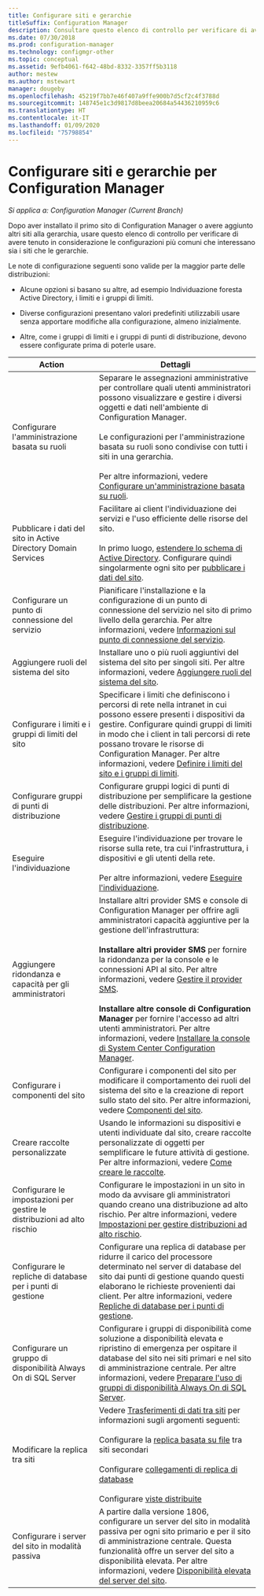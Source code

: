 ```yaml
---
title: Configurare siti e gerarchie
titleSuffix: Configuration Manager
description: Consultare questo elenco di controllo per verificare di aver tenuto in considerazione le configurazioni più comuni che interessano sia i siti che le gerarchie.
ms.date: 07/30/2018
ms.prod: configuration-manager
ms.technology: configmgr-other
ms.topic: conceptual
ms.assetid: 9efb4061-f642-48bd-8332-3357ff5b3118
author: mestew
ms.author: mstewart
manager: dougeby
ms.openlocfilehash: 45219f7bb7e46f407a9ffe900b7d5cf2c4f3788d
ms.sourcegitcommit: 148745e1c3d9817d8beea20684a54436210959c6
ms.translationtype: HT
ms.contentlocale: it-IT
ms.lasthandoff: 01/09/2020
ms.locfileid: "75798854"
---
```

# <a name="configure-sites-and-hierarchies-for-configuration-manager"></a>Configurare siti e gerarchie per Configuration Manager

*Si applica a: Configuration Manager (Current Branch)*

Dopo aver installato il primo sito di Configuration Manager o avere aggiunto altri siti alla gerarchia, usare questo elenco di controllo per verificare di avere tenuto in considerazione le configurazioni più comuni che interessano sia i siti che le gerarchie.  

Le note di configurazione seguenti sono valide per la maggior parte delle distribuzioni:  

- Alcune opzioni si basano su altre, ad esempio Individuazione foresta Active Directory, i limiti e i gruppi di limiti.  

- Diverse configurazioni presentano valori predefiniti utilizzabili usare senza apportare modifiche alla configurazione, almeno inizialmente.  

- Altre, come i gruppi di limiti e i gruppi di punti di distribuzione, devono essere configurate prima di poterle usare.  

| Action | Dettagli |  
|------------|-------------|  
| Configurare l'amministrazione basata su ruoli | Separare le assegnazioni amministrative per controllare quali utenti amministratori possono visualizzare e gestire i diversi oggetti e dati nell'ambiente di Configuration Manager.<br /><br /> Le configurazioni per l'amministrazione basata su ruoli sono condivise con tutti i siti in una gerarchia.   <br/><br/>Per altre informazioni, vedere [Configurare un'amministrazione basata su ruoli](/sccm/core/servers/deploy/configure/configure-role-based-administration). |  
| Pubblicare i dati del sito in Active Directory Domain Services | Facilitare ai client l'individuazione dei servizi e l'uso efficiente delle risorse del sito.<br /><br /> In primo luogo, [estendere lo schema di Active Directory](/sccm/core/plan-design/network/extend-the-active-directory-schema). Configurare quindi singolarmente ogni sito per [pubblicare i dati del sito](/sccm/core/servers/deploy/configure/publish-site-data). |  
| Configurare un punto di connessione del servizio | Pianificare l'installazione e la configurazione di un punto di connessione del servizio nel sito di primo livello della gerarchia. Per altre informazioni, vedere [Informazioni sul punto di connessione del servizio](/sccm/core/servers/deploy/configure/about-the-service-connection-point). |  
| Aggiungere ruoli del sistema del sito | Installare uno o più ruoli aggiuntivi del sistema del sito per singoli siti. Per altre informazioni, vedere [Aggiungere ruoli del sistema del sito](/sccm/core/servers/deploy/configure/add-site-system-roles). |  
| Configurare i limiti e i gruppi di limiti del sito | Specificare i limiti che definiscono i percorsi di rete nella intranet in cui possono essere presenti i dispositivi da gestire. Configurare quindi gruppi di limiti in modo che i client in tali percorsi di rete possano trovare le risorse di Configuration Manager. Per altre informazioni, vedere [Definire i limiti del sito e i gruppi di limiti](/sccm/core/servers/deploy/configure/define-site-boundaries-and-boundary-groups). |  
| Configurare gruppi di punti di distribuzione | Configurare gruppi logici di punti di distribuzione per semplificare la gestione delle distribuzioni. Per altre informazioni, vedere [Gestire i gruppi di punti di distribuzione](/sccm/core/servers/deploy/configure/install-and-configure-distribution-points#bkmk_manage). |  
| Eseguire l'individuazione | Eseguire l'individuazione per trovare le risorse sulla rete, tra cui l'infrastruttura, i dispositivi e gli utenti della rete.<br /><br /> Per altre informazioni, vedere [Eseguire l'individuazione](/sccm/core/servers/deploy/configure/run-discovery). |  
| Aggiungere ridondanza e capacità per gli amministratori | Installare altri provider SMS e console di Configuration Manager per offrire agli amministratori capacità aggiuntive per la gestione dell'infrastruttura:<br /><br /> **Installare altri provider SMS** per fornire la ridondanza per la console e le connessioni API al sito. Per altre informazioni, vedere [Gestire il provider SMS](/sccm/core/servers/manage/modify-your-infrastructure#BKMK_ManageSMSprovider).<br /><br /> **Installare altre console di Configuration Manager** per fornire l'accesso ad altri utenti amministratori. Per altre informazioni, vedere [Installare la console di System Center Configuration Manager](/sccm/core/servers/deploy/install/install-consoles). |  
| Configurare i componenti del sito | Configurare i componenti del sito per modificare il comportamento dei ruoli del sistema del sito e la creazione di report sullo stato del sito. Per altre informazioni, vedere [Componenti del sito](/sccm/core/servers/deploy/configure/site-components). |  
| Creare raccolte personalizzate | Usando le informazioni su dispositivi e utenti individuate dal sito, creare raccolte personalizzate di oggetti per semplificare le future attività di gestione. Per altre informazioni, vedere [Come creare le raccolte](/sccm/core/clients/manage/collections/create-collections). |  
| Configurare le impostazioni per gestire le distribuzioni ad alto rischio | Configurare le impostazioni in un sito in modo da avvisare gli amministratori quando creano una distribuzione ad alto rischio. Per altre informazioni, vedere [Impostazioni per gestire distribuzioni ad alto rischio](/sccm/core/servers/manage/settings-to-manage-high-risk-deployments). |  
| Configurare le repliche di database per i punti di gestione | Configurare una replica di database per ridurre il carico del processore determinato nel server di database del sito dai punti di gestione quando questi elaborano le richieste provenienti dai client. Per altre informazioni, vedere [Repliche di database per i punti di gestione](/sccm/core/servers/deploy/configure/database-replicas-for-management-points). |  
| Configurare un gruppo di disponibilità Always On di SQL Server | Configurare i gruppi di disponibilità come soluzione a disponibilità elevata e ripristino di emergenza per ospitare il database del sito nei siti primari e nel sito di amministrazione centrale. Per altre informazioni, vedere [Preparare l'uso di gruppi di disponibilità Always On di SQL Server](/sccm/core/servers/deploy/configure/sql-server-alwayson-for-a-highly-available-site-database). |  
| Modificare la replica tra siti | Vedere [Trasferimenti di dati tra siti](/sccm/core/plan-design/hierarchy/data-transfers-between-sites) per informazioni sugli argomenti seguenti:<br /><br /> Configurare la [replica basata su file](/sccm/core/plan-design/hierarchy/file-based-replication) tra siti secondari<br /><br /> Configurare [collegamenti di replica di database](/sccm/core/plan-design/hierarchy/database-replication)<br /><br /> Configurare [viste distribuite](/sccm/core/plan-design/hierarchy/database-replication#bkmk_distviews) |  
| Configurare i server del sito in modalità passiva | A partire dalla versione 1806, configurare un server del sito in modalità passiva per ogni sito primario e per il sito di amministrazione centrale. Questa funzionalità offre un server del sito a disponibilità elevata. Per altre informazioni, vedere [Disponibilità elevata del server del sito](/sccm/core/servers/deploy/configure/site-server-high-availability). |  
